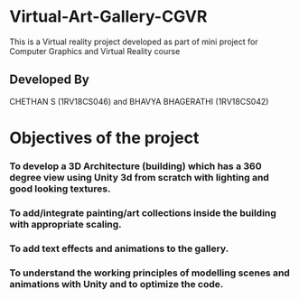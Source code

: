 # Virtual-Art-Gallery-CGVR
This is a Virtual reality project developed as part of mini project for Computer Graphics and Virtual Reality course

## Developed By
CHETHAN S  (1RV18CS046) and 
BHAVYA BHAGERATHI   (1RV18CS042)

# Objectives of the project

### To develop a 3D Architecture (building) which has a 360 degree view using Unity 3d from scratch with lighting and good looking textures.
### To add/integrate painting/art collections inside the building with appropriate scaling.
### To add text effects and animations to the gallery.
### To understand the working principles of modelling scenes and animations with Unity and to optimize the code.

